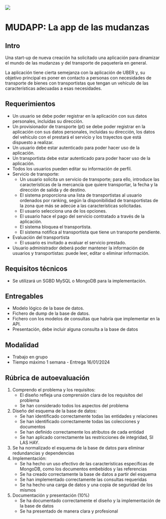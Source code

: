 ![](https://www.gifsanimados.org/data/media/1373/transporte-y-mudanza-imagen-animada-0044.gif)

# MUDAPP: La app de las mudanzas

## Intro
Una start-up de nueva creación ha solicitado una aplicación para dinamizar el mundo de las mudanzas y del transporte de paquetería en general.

La aplicación tiene cierta semejanza con la aplicación de UBER y, su objetivo principal es poner en contacto a personas con necesidades de transporte de bienes con transportistas que tengan un vehículo de las características adecuadas a esas necesidades.

## Requerimientos

- Un usuario se debe poder registrar en la aplicación con sus datos personales, incluidas su dirección.
- Un provisionador de transporte (pt) se debe poder registrar en la aplicación con sus datos personales, incluidas su dirección, los datos del vehículo con el prestará el servicio y los trayectos que está dispuesto a realizar.
- Un usuario debe estar autenticado para poder hacer uso de la aplicación.
- Un transportista debe estar autenticado para poder hacer uso de la aplicación.
- Todos los usuarios pueden editar su información de perfil.
- Servicio de transporte:
  - Un usuario solicita un servicio de transporte; para ello, introduce las características de la mercancía que quiere transportar, la fecha y la dirección de salida y de destino.
  - El sistema proporciona una lista de transportistas al usuario ordenados por ranking, según la disponibilidad de transportistas de la zona que más se adecúe a las características solicitadas.
  - El usuario selecciona una de los opciones.
  - El usuario hace el pago del servicio contratado a través de la aplicación.
  - El sistema bloquea el transportista.
  - El sistema notifica al transportista que tiene un transporte pendiente.
- Evaluación del transportista
  - El usuario es invitado a evaluar el servicio prestado.
- Usuario administrador deberá poder mantener la información de usuarios y transportistas: puede leer, editar o eliminar información.

## Requisitos técnicos

- Se utilizará un SGBD MySQL o MongoDB para la implementación.

## Entregables

- Modelo lógico de la base de datos.
- Fichero de dump de la base de datos.
- Fichero con los modelos de consultas que habría que implementar en la API.
- Presentación, debe incluir alguna consulta a la base de datos

## Modalidad

- Trabajo en grupo
- Tiempo máximo 1 semana - Entrega 16/01/2024

## Rúbrica de autoevaluación

1. Comprendo el problema y los requisitos:
   - El diseño refleja una comprensión clara de los requisitos del problema
   - Se han considerado todos los aspectos del problema
2. Diseño del esquema de la base de datos:
   - Se han identificado correctamente todas las entidades y relaciones
   - Se han identificado correctamente todas las colecciones y documentos
   - Se han definido correctamente los atributos de cada entidad
   - Se han aplicado correctamente las restricciones de integridad, SI LAS HAY.
3. Se ha normalizado el esquema de la base de datos para eliminar redundancias y dependencias
4. Implementación:
   - Se ha hecho un uso efectivo de las características específicas de MongoDB, como los documentos embebidos y las referencias
   - Se ha creado correctamente la base de datos a partir del esquema
   - Se han implementado correctamente las consultas requeridas
   - Se ha hecho una carga de datos y una copia de seguridad de los mismos
5. Documentación y presentación (10%)
   - Se ha documentado correctamente el diseño y la implementación de la base de datos
   - Se ha presentado de manera clara y profesional
